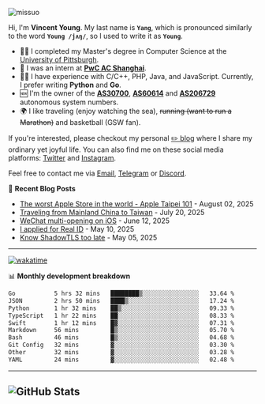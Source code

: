 <p align="left"> <img src="https://komarev.com/ghpvc/?username=missuo&label=Profile%20views&color=0e75b6&style=flat" alt="missuo" /> </p>

Hi, I'm **Vincent Young**. My last name is **`Yang`**, which is pronounced similarly to the word **`Young /jʌŋ/`**, so I used to write it as **`Young`**.

- 👨‍🎓 I completed my Master's degree in Computer Science at the [University of Pittsburgh](https://www.pitt.edu).
- 💼 I was an intern at **[PwC AC Shanghai](https://www.linkedin.com/company/pwc-ac-shanghai/)**.
- 👨‍💻 I have experience with C/C++, PHP, Java, and JavaScript. Currently, I prefer writing **Python** and **Go**.
- 🆕 I'm the owner of the **[AS30700](https://bgp.tools/as/30700)**, **[AS60614](https://bgp.tools/as/60614)** and **[AS206729](https://bgp.tools/as/206729)** autonomous system numbers.
- 🌍 I like traveling (enjoy watching the sea), ~~running (want to run a Marathon)~~ and basketball (GSW fan).

If you're interested, please checkout my personal [✏️ blog](https://missuo.me/) where I share my ordinary yet joyful life. You can also find me on these social media platforms: [Twitter](https://twitter.com/m1ssuo) and [Instagram](https://www.instagram.com/missuo.me).

Feel free to contact me via [Email](mailto:me@owo.nz), [Telegram](https://t.me/missuo) or [Discord](https://discordapp.com/users/missuo#7448).

📝 **Recent Blog Posts**
- [The worst Apple Store in the world - Apple Taipei 101](https://missuo.me/posts/taipei-101-apple-store/) - August 02, 2025
- [Traveling from Mainland China to Taiwan](https://missuo.me/posts/china-to-taiwan/) - July 20, 2025
- [WeChat multi-opening on iOS](https://missuo.me/posts/wechat-ios-multi-open/) - June 12, 2025
- [I applied for Real ID](https://missuo.me/posts/real-id/) - May 10, 2025
- [Know ShadowTLS too late](https://missuo.me/posts/shadowtls/) - May 05, 2025

-------

[![wakatime](https://wakatime.com/badge/user/c13cd961-40ca-417a-afb6-1f9ea8ac295c.svg)](https://wakatime.com/@missuo)

📊 **Monthly development breakdown**
<!--START_SECTION:waka-->

```txt
Go           5 hrs 32 mins   ████████▒░░░░░░░░░░░░░░░░   33.64 %
JSON         2 hrs 50 mins   ████▒░░░░░░░░░░░░░░░░░░░░   17.24 %
Python       1 hr 32 mins    ██▒░░░░░░░░░░░░░░░░░░░░░░   09.33 %
TypeScript   1 hr 22 mins    ██░░░░░░░░░░░░░░░░░░░░░░░   08.33 %
Swift        1 hr 12 mins    █▓░░░░░░░░░░░░░░░░░░░░░░░   07.31 %
Markdown     56 mins         █▒░░░░░░░░░░░░░░░░░░░░░░░   05.70 %
Bash         46 mins         █▒░░░░░░░░░░░░░░░░░░░░░░░   04.68 %
Git Config   32 mins         ▓░░░░░░░░░░░░░░░░░░░░░░░░   03.30 %
Other        32 mins         ▓░░░░░░░░░░░░░░░░░░░░░░░░   03.28 %
YAML         24 mins         ▓░░░░░░░░░░░░░░░░░░░░░░░░   02.48 %
```

<!--END_SECTION:waka-->

-------

![GitHub Stats](https://github-readme-stats-opal-alpha-76.vercel.app/api?username=missuo&show_icons=true&theme=transparent)
-------

